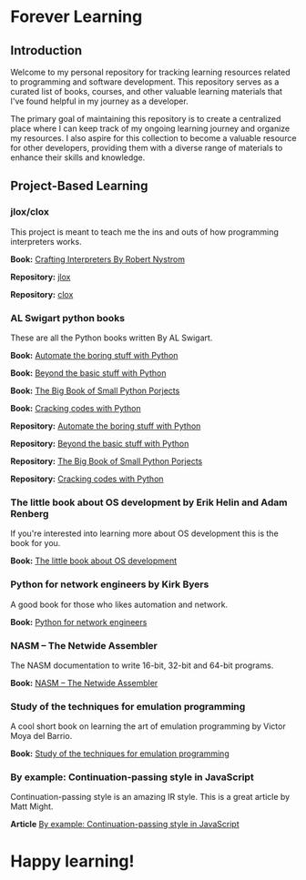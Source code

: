 # Forever Learning

## Introduction

Welcome to my personal repository for tracking learning resources related to programming and software development. This repository serves as a curated list of books, courses, and other valuable learning materials that I've found helpful in my journey as a developer.

The primary goal of maintaining this repository is to create a centralized place where I can keep track of my ongoing learning journey and organize my resources. I also aspire for this collection to become a valuable resource for other developers, providing them with a diverse range of materials to enhance their skills and knowledge.

## Project-Based Learning

### jlox/clox

This project is meant to teach me the ins and outs of how programming interpreters works.

**Book:** [Crafting Interpreters By Robert Nystrom](https://craftinginterpreters.com/introduction.html)

**Repository:** [jlox](https://github.com/KhaledAchech/jlox)

**Repository:** [clox](https://github.com/404)

### AL Swigart python books

These are all the Python books written By AL Swigart.

**Book:** [Automate the boring stuff with Python](https://automatetheboringstuff.com/)

**Book:** [Beyond the basic stuff with Python](https://automatetheboringstuff.com/)

**Book:** [The Big Book of Small Python Porjects](https://inventwithpython.com/bigbookpython/)

**Book:** [Cracking codes with Python](https://inventwithpython.com/cracking/)

**Repository:** [Automate the boring stuff with Python](https://github.com/404)

**Repository:** [Beyond the basic stuff with Python](https://github.com/404)

**Repository:** [The Big Book of Small Python Porjects](https://github.com/404)

**Repository:** [Cracking codes with Python](https://github.com/404)

### The little book about OS development by Erik Helin and Adam Renberg

If you're interested into learning more about OS development this is the book for you.

**Book:** [The little book about OS development](https://littleosbook.github.io/#the-reader)

### Python for network engineers by Kirk Byers

A good book for those who likes automation and network.

**Book:** [Python for network engineers](https://pyneng.readthedocs.io/en/latest/index.html)

### NASM – The Netwide Assembler

The NASM documentation to write 16-bit, 32-bit and 64-bit programs.

**Book:** [NASM – The Netwide Assembler](https://www.nasm.us/xdoc/2.16.01/nasmdoc.pdf)

### Study of the techniques for emulation programming

A cool short book on learning the art of emulation programming by Victor Moya del Barrio.

**Book:** [Study of the techniques for emulation programming](http://www.codeslinger.co.uk/files/emu.pdf)

### By example: Continuation-passing style in JavaScript

Continuation-passing style is an amazing IR style. This is a great article by Matt Might.

**Article** [By example: Continuation-passing style in JavaScript](https://matt.might.net/articles/by-example-continuation-passing-style/)

# Happy learning!
